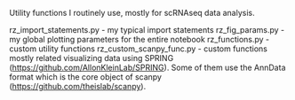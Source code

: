 Utility functions I routinely use, mostly for scRNAseq data analysis.

rz_import_statements.py - my typical import statements
rz_fig_params.py - my global plotting parameters for the entire notebook
rz_functions.py - custom utility functions
rz_custom_scanpy_func.py - custom functions mostly related visualizing data using
	SPRING (https://github.com/AllonKleinLab/SPRING). Some of them use the AnnData format
	which is the core object of scanpy (https://github.com/theislab/scanpy).
	
